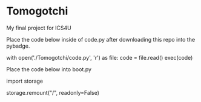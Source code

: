 # Tomogotchi
My final project for ICS4U

Place the code below inside of code.py after downloading this repo into the pybadge.

with open('./Tomogotchi/code.py', 'r') as file:
  code = file.read()
  exec(code)

Place the code below into boot.py

import storage

storage.remount("/", readonly=False)